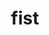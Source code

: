 ---
pid: LLG183
title: fist
location_transcription: city hall
zipcode: '19118'
outside_phl: 
neighborhood: Chestnut Hill
age: '16'
age_range: 13-19
instagram: 
image_file_name: LLG_183.jpg
proposal_transcription: a fist
topic: African Americans,Uplifting,Race Ethnicity
topic_summary: 0, 0, 0
type: Sculpture Statue
keywords_other: fist, black power
credit: Bailey Greenwald
image_labels: 
twitter: 
facebook: 
permalink: "/monuments/llg183/"
layout: item-page
---